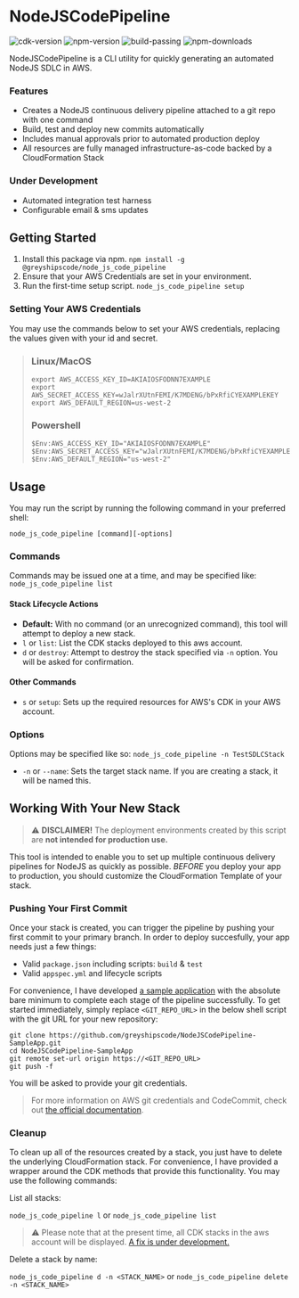 # NodeJSCodePipeline
![cdk-version](https://img.shields.io/github/package-json/dependency-version/greyshipscode/NodeJSCodePipeline/aws-cdk)
![npm-version](https://img.shields.io/npm/v/@greyshipscode/node_js_code_pipeline)
![build-passing](https://travis-ci.com/greyshipscode/NodeJSCodePipeline.svg?branch=main)
![npm-downloads](https://img.shields.io/npm/dt/@greyshipscode/node_js_code_pipeline)

NodeJSCodePipeline is a CLI utility for quickly generating an automated NodeJS SDLC in AWS.

### Features
* Creates a NodeJS continuous delivery pipeline attached to a git repo with one command
* Build, test and deploy new commits automatically
* Includes manual approvals prior to automated production deploy
* All resources are fully managed infrastructure-as-code backed by a CloudFormation Stack

### Under Development
* Automated integration test harness
* Configurable email & sms updates

## Getting Started

1. Install this package via npm.
`npm install -g @greyshipscode/node_js_code_pipeline`
2. Ensure that your AWS Credentials are set in your environment.
3. Run the first-time setup script.
`node_js_code_pipeline setup`

### Setting Your AWS Credentials
You may use the commands below to set your AWS credentials, replacing the values given with your id and secret.

>### Linux/MacOS
>```
>export AWS_ACCESS_KEY_ID=AKIAIOSFODNN7EXAMPLE
>export AWS_SECRET_ACCESS_KEY=wJalrXUtnFEMI/K7MDENG/bPxRfiCYEXAMPLEKEY
>export AWS_DEFAULT_REGION=us-west-2
>```
>
>### Powershell
>```
>$Env:AWS_ACCESS_KEY_ID="AKIAIOSFODNN7EXAMPLE"
>$Env:AWS_SECRET_ACCESS_KEY="wJalrXUtnFEMI/K7MDENG/bPxRfiCYEXAMPLEKEY"
>$Env:AWS_DEFAULT_REGION="us-west-2"
>```

## Usage

You may run the script by running the following command in your preferred shell:
```
node_js_code_pipeline [command][-options]
```

### Commands

Commands may be issued one at a time, and may be specified like: `node_js_code_pipeline list`

#### Stack Lifecycle Actions
* __Default:__ With no command (or an unrecognized command), this tool will attempt to deploy a new stack.
* `l` or `list`: List the CDK stacks deployed to this aws account.
* `d` or `destroy`: Attempt to destroy the stack specified via `-n` option. You will be asked for confirmation.

#### Other Commands
* `s` or `setup`: Sets up the required resources for AWS's CDK in your AWS account.

### Options

Options may be specified like so: `node_js_code_pipeline -n TestSDLCStack`

* `-n` or `--name`: Sets the target stack name. If you are creating a stack, it will be named this.

## Working With Your New Stack
> :warning: **DISCLAIMER!** The deployment environments created by this script are __not intended for production use.__ 

This tool is intended to enable you to set up multiple continuous delivery pipelines for NodeJS as quickly as possible. *BEFORE* you deploy your app to production, you should customize the CloudFormation Template of your stack.

### Pushing Your First Commit
Once your stack is created, you can trigger the pipeline by pushing your first commit to your primary branch. In order to deploy succesfully, your app needs just a few things:
* Valid `package.json` including scripts: `build` & `test`
* Valid `appspec.yml` and lifecycle scripts

For convenience, I have developed [a sample application](https://github.com/greyshipscode/NodeJSCodePipeline-SampleApp) with the absolute bare minimum to complete each stage of the pipeline successfully. To get started immediately, simply replace `<GIT_REPO_URL>` in the below shell script with the git URL for your new repository:

```
git clone https://github.com/greyshipscode/NodeJSCodePipeline-SampleApp.git
cd NodeJSCodePipeline-SampleApp
git remote set-url origin https://<GIT_REPO_URL>
git push -f
```

You will be asked to provide your git credentials.

> For more information on AWS git credentials and CodeCommit, check out [the official documentation](https://docs.aws.amazon.com/codecommit/latest/userguide/setting-up-gc.html).

### Cleanup

To clean up all of the resources created by a stack, you just have to delete the underlying CloudFormation stack. For convenience, I have provided a wrapper around the CDK methods that provide this functionality. You may use the following commands:

List all stacks:

`node_js_code_pipeline l` or `node_js_code_pipeline list`

> :warning: Please note that at the present time, all CDK stacks in the aws account will be displayed. [A fix is under development.](https://github.com/greyshipscode/NodeJSCodePipeline/issues/9)

Delete a stack by name:

`node_js_code_pipeline d -n <STACK_NAME>` or `node_js_code_pipeline delete -n <STACK_NAME>`

